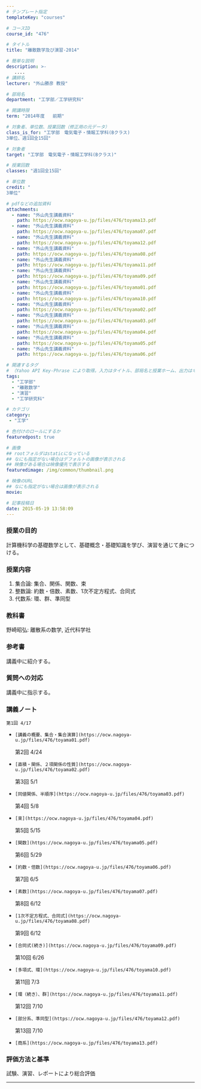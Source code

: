 ```yaml
---
# テンプレート指定
templateKey: "courses"

# コースID
course_id: "476"

# タイトル
title: "離散数学及び演習-2014"

# 簡単な説明
description: >-
   ....
# 講師名
lecturer: "外山勝彦 教授"

# 部局名
department: "工学部／工学研究科"

# 開講時限
term: "2014年度	前期"

# 対象者、単位数、授業回数（修正用の元データ）
class_is_for: "工学部　電気電子・情報工学科(Bクラス)
3単位、週1回全15回"

# 対象者
target: "工学部　電気電子・情報工学科(Bクラス)"

# 授業回数
classes: "週1回全15回"

# 単位数
credit: "
3単位"

# pdfなどの追加資料
attachments:
  - name: "外山先生講義資料" 
    path: https://ocw.nagoya-u.jp/files/476/toyama13.pdf
  - name: "外山先生講義資料" 
    path: https://ocw.nagoya-u.jp/files/476/toyama07.pdf
  - name: "外山先生講義資料" 
    path: https://ocw.nagoya-u.jp/files/476/toyama12.pdf
  - name: "外山先生講義資料" 
    path: https://ocw.nagoya-u.jp/files/476/toyama08.pdf
  - name: "外山先生講義資料" 
    path: https://ocw.nagoya-u.jp/files/476/toyama11.pdf
  - name: "外山先生講義資料" 
    path: https://ocw.nagoya-u.jp/files/476/toyama09.pdf
  - name: "外山先生講義資料" 
    path: https://ocw.nagoya-u.jp/files/476/toyama01.pdf
  - name: "外山先生講義資料" 
    path: https://ocw.nagoya-u.jp/files/476/toyama10.pdf
  - name: "外山先生講義資料" 
    path: https://ocw.nagoya-u.jp/files/476/toyama02.pdf
  - name: "外山先生講義資料" 
    path: https://ocw.nagoya-u.jp/files/476/toyama03.pdf
  - name: "外山先生講義資料" 
    path: https://ocw.nagoya-u.jp/files/476/toyama04.pdf
  - name: "外山先生講義資料" 
    path: https://ocw.nagoya-u.jp/files/476/toyama05.pdf
  - name: "外山先生講義資料" 
    path: https://ocw.nagoya-u.jp/files/476/toyama06.pdf

# 関連するタグ
# （Yahoo API Key-Phrase により取得。入力はタイトル、部局名と授業ホーム、出力はキーフレーズ（tags））
tags:
  - "工学部"
  - "離散数学"
  - "演習"
  - "工学研究科"

# カテゴリ
category:
 - "工学"

# 色付けのロールにするか
featuredpost: true

# 画像
## rootフォルダはstaticになっている
## なにも指定がない場合はデフォルトの画像が表示される
## 映像がある場合は映像優先で表示する
featuredimage: /img/common/thumbnail.png

# 映像のURL
## なにも指定がない場合は画像が表示される
movie: 

# 記事投稿日
date: 2015-05-19 13:58:09
---
```


### 授業の目的

計算機科学の基礎数学として、基礎概念・基礎知識を学び、演習を通じて身につける。








### 授業内容

  1. 集合論: 集合、関係、関数、束
  2. 整数論: 約数・倍数、素数、1次不定方程式、合同式
  3. 代数系: 環、群、準同型

### 教科書

野崎昭弘: 離散系の数学, 近代科学社

### 参考書

講義中に紹介する。

### 質問への対応

講義中に指示する。





### 講義ノート


  
    第1回 4/17
  
  
  -     [講義の概要、集合・集合演算](https://ocw.nagoya-u.jp/files/476/toyama01.pdf) 
  
  
    第2回 4/24
  
  
  -     [直積・関係、２項関係の性質](https://ocw.nagoya-u.jp/files/476/toyama02.pdf) 
  
  
    第3回 5/1
  
  
  -     [同値関係、半順序](https://ocw.nagoya-u.jp/files/476/toyama03.pdf) 
  
  
    第4回 5/8
  
  
  -     [束](https://ocw.nagoya-u.jp/files/476/toyama04.pdf) 
  
  
    第5回 5/15
  
  
  -     [関数](https://ocw.nagoya-u.jp/files/476/toyama05.pdf) 
  
  
    第6回 5/29
  
  
  -     [約数・倍数](https://ocw.nagoya-u.jp/files/476/toyama06.pdf) 
  
  
    第7回 6/5
  
  
  -     [素数](https://ocw.nagoya-u.jp/files/476/toyama07.pdf) 
  
  
    第8回 6/12
  
  
  -     [1次不定方程式、合同式](https://ocw.nagoya-u.jp/files/476/toyama08.pdf) 
  
  
    第9回 6/12
  
  
  -     [合同式(続き)](https://ocw.nagoya-u.jp/files/476/toyama09.pdf) 
  
  
    第10回 6/26
  
  
  -     [多項式、環](https://ocw.nagoya-u.jp/files/476/toyama10.pdf) 
  
  
    第11回 7/3
  
  
  -     [環（続き）、群](https://ocw.nagoya-u.jp/files/476/toyama11.pdf) 
  
  
    第12回 7/10
  
  
  -     [部分系、準同型](https://ocw.nagoya-u.jp/files/476/toyama12.pdf) 
  
  
    第13回 7/10
  
  
  -     [商系](https://ocw.nagoya-u.jp/files/476/toyama13.pdf) 






### 評価方法と基準

試験、演習、レポートにより総合評価





-----